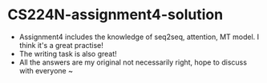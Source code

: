 # CS224N-assignment4-solution
- Assignment4 includes the knowledge of seq2seq, attention, MT model. I think it's a great practise!
- The writing task is also great! 
- All the answers are my original not necessarily right, hope to discuss with everyone ~
